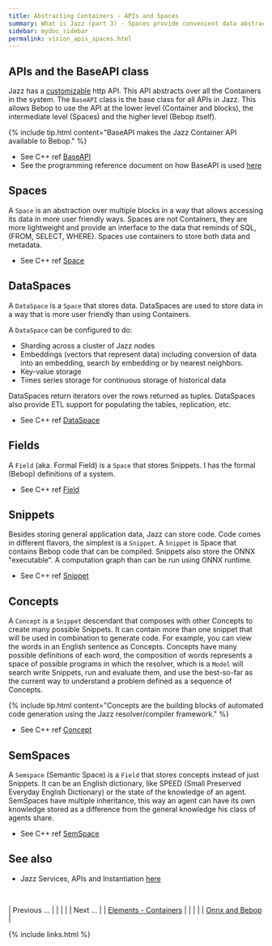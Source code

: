```yaml
---
title: Abstracting Containers - APIs and Spaces
summary: What is Jazz (part 3) - Spaces provide convenient data abstraction and APIs expose many Containers in one
sidebar: mydoc_sidebar
permalink: vision_apis_spaces.html
---
```


## APIs and the BaseAPI class

Jazz has a [customizable](vision_uplifts.html) http API. This API abstracts over all the Containers in the system. The `BaseAPI` class is
the base class for all APIs in Jazz. This allows Bebop to use the API at the lower level (Container and blocks), the intermediate level
(Spaces) and the higher level (Bebop itself).

{% include tip.html content="BaseAPI makes the Jazz Container API available to Bebop." %}

* See C++ ref [BaseAPI](/develop_jazz02/classjazz__bebop_1_1BaseAPI.html)
* See the programming reference document on how BaseAPI is used [here](/develop/rfc2/services_apis.html)

## Spaces

A `Space` is an abstraction over multiple blocks in a way that allows accessing its data in more user friendly ways. Spaces are not
Containers, they are more lightweight and provide an interface to the data that reminds of SQL, (FROM, SELECT, WHERE). Spaces use
containers to store both data and metadata.

* See C++ ref [Space](/develop_jazz02/classjazz__bebop_1_1Space.html)

## DataSpaces

A `DataSpace` is a `Space` that stores data. DataSpaces are used to store data in a way that is more user friendly than using Containers.

A `DataSpace` can be configured to do:

* Sharding across a cluster of Jazz nodes
* Embeddings (vectors that represent data) including conversion of data into an embedding, search by embedding or by nearest neighbors.
* Key-value storage
* Times series storage for continuous storage of historical data

DataSpaces return iterators over the rows returned as tuples. DataSpaces also provide ETL support for populating the tables,
replication, etc.

* See C++ ref [DataSpace](/develop_jazz02/classjazz__bebop_1_1DataSpace.html)

## Fields

A `Field` (aka. Formal Field) is a `Space` that stores Snippets. I has the formal (Bebop) definitions of a system.

* See C++ ref [Field](/develop_jazz02/classjazz__bebop_1_1Field.html)

## Snippets

Besides storing general application data, Jazz can store code. Code comes in different flavors, the simplest is a `Snippet`.
A `Snippet` is Space that contains Bebop code that can be compiled. Snippets also store the ONNX "executable". A computation graph than
can be run using ONNX runtime.

* See C++ ref [Snippet](/develop_jazz02/classjazz__bebop_1_1Snippet.html)

## Concepts

A `Concept` is a `Snippet` descendant that composes with other Concepts to create many possible Snippets. It can contain more than one
snippet that will be used in combination to generate code. For example, you can view the words in an English sentence as Concepts.
Concepts have many possible definitions of each word, the composition of words represents a space of possible programs in which the
resolver, which is a `Model` will search write Snippets, run and evaluate them, and use the best-so-far as the current way to understand
a problem defined as a sequence of Concepts.

{% include tip.html content="Concepts are the building blocks of automated code generation using the Jazz resolver/compiler framework." %}

* See C++ ref [Concept](/develop_jazz02/classjazz__models_1_1Concept.html)

## SemSpaces

A `Semspace` (Semantic Space) is a `Field` that stores concepts instead of just Snippets. It can be an English dictionary, like SPEED
(Small Preserved Everyday English Dictionary) or the state of the knowledge of an agent. SemSpaces have multiple inheritance, this way
an agent can have its own knowledge stored as a difference from the general knowledge his class of agents share.

* See C++ ref [SemSpace](/develop_jazz02/classjazz__models_1_1SemSpace.html)

## See also

* Jazz Services, APIs and Instantiation [here](/develop/rfc2/services_apis.html)


<br/>

| <span class="label label-default">Previous ...</span> | | | | | <span class="label label-info">Next ...</span> |
| [Elements - Containers](vision_elements_containers.html) | | | | | [Onnx and Bebop](vision_code_bebop.html) |

{% include links.html %}
